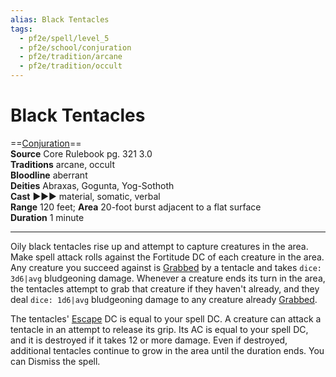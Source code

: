 ```yaml
---
alias: Black Tentacles
tags:
  - pf2e/spell/level_5
  - pf2e/school/conjuration
  - pf2e/tradition/arcane
  - pf2e/tradition/occult
---
```


# Black Tentacles

==[Conjuration](Conjuration.md)==  
__Source__ Core Rulebook pg. 321 3.0  
**Traditions** arcane, occult  
**Bloodline** aberrant  
**Deities** Abraxas, Gogunta, Yog-Sothoth  
**Cast** ►►► material, somatic, verbal  
**Range** 120 feet; **Area** 20-foot burst adjacent to a flat surface  
**Duration** 1 minute

---

Oily black tentacles rise up and attempt to capture creatures in the area. Make spell attack rolls against the Fortitude DC of each creature in the area. Any creature you succeed against is [Grabbed](Grabbed.md) by a tentacle and takes `dice: 3d6|avg` bludgeoning damage. Whenever a creature ends its turn in the area, the tentacles attempt to grab that creature if they haven't already, and they deal `dice: 1d6|avg` bludgeoning damage to any creature already [Grabbed](Grabbed.md).

The tentacles' [Escape](Escape.md) DC is equal to your spell DC. A creature can attack a tentacle in an attempt to release its grip. Its AC is equal to your spell DC, and it is destroyed if it takes 12 or more damage. Even if destroyed, additional tentacles continue to grow in the area until the duration ends. You can Dismiss the spell.
